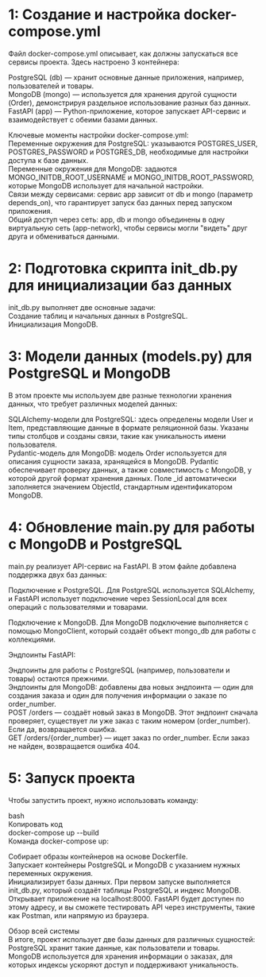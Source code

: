 # 1: Создание и настройка docker-compose.yml 
Файл docker-compose.yml описывает, как должны запускаться все сервисы проекта. Здесь настроено 3 контейнера: 

PostgreSQL (db) — хранит основные данные приложения, например, пользователей и товары.  
MongoDB (mongo) — используется для хранения другой сущности (Order), демонстрируя раздельное использование разных баз данных.  
FastAPI (app) — Python-приложение, которое запускает API-сервис и взаимодействует с обеими базами данных. 

Ключевые моменты настройки docker-compose.yml:  
Переменные окружения для PostgreSQL: указываются POSTGRES_USER, POSTGRES_PASSWORD и POSTGRES_DB, необходимые для настройки доступа к базе данных.  
Переменные окружения для MongoDB: задаются MONGO_INITDB_ROOT_USERNAME и MONGO_INITDB_ROOT_PASSWORD, которые MongoDB использует для начальной настройки.  
Связи между сервисами: сервис app зависит от db и mongo (параметр depends_on), что гарантирует запуск баз данных перед запуском приложения.  
Общий доступ через сеть: app, db и mongo объединены в одну виртуальную сеть (app-network), чтобы сервисы могли "видеть" друг друга и обмениваться данными.  

# 2: Подготовка скрипта init_db.py для инициализации баз данных
init_db.py выполняет две основные задачи:  
Создание таблиц и начальных данных в PostgreSQL.  
Инициализация MongoDB.  

# 3: Модели данных (models.py) для PostgreSQL и MongoDB
В этом проекте мы используем две разные технологии хранения данных, что требует различных моделей данных:  

SQLAlchemy-модели для PostgreSQL: здесь определены модели User и Item, представляющие данные в формате реляционной базы. Указаны типы столбцов и созданы связи, такие как уникальность имени пользователя.  
Pydantic-модель для MongoDB: модель Order используется для описания сущности заказа, хранящейся в MongoDB. Pydantic обеспечивает проверку данных, а также совместимость с MongoDB, у которой другой формат хранения данных. Поле _id автоматически заполняется значением ObjectId, стандартным идентификатором MongoDB.  

# 4: Обновление main.py для работы с MongoDB и PostgreSQL
main.py реализует API-сервис на FastAPI. В этом файле добавлена поддержка двух баз данных:  

Подключение к PostgreSQL. Для PostgreSQL используется SQLAlchemy, и FastAPI использует подключение через SessionLocal для всех операций с пользователями и товарами.  

Подключение к MongoDB. Для MongoDB подключение выполняется с помощью MongoClient, который создаёт объект mongo_db для работы с коллекциями.  

Эндпоинты FastAPI:  

Эндпоинты для работы с PostgreSQL (например, пользователи и товары) остаются прежними.  
Эндпоинты для MongoDB: добавлены два новых эндпоинта — один для создания заказа и один для получения информации о заказе по order_number.  
POST /orders — создаёт новый заказ в MongoDB. Этот эндпоинт сначала проверяет, существует ли уже заказ с таким номером (order_number).  Если да, возвращается ошибка.  
GET /orders/{order_number} — ищет заказ по order_number. Если заказ не найден, возвращается ошибка 404.  

# 5: Запуск проекта
Чтобы запустить проект, нужно использовать команду:  

bash  
Копировать код  
docker-compose up --build  
Команда docker-compose up:  

Собирает образы контейнеров на основе Dockerfile.   
Запускает контейнеры PostgreSQL и MongoDB с указанием нужных переменных окружения.   
Инициализирует базы данных. При первом запуске выполняется init_db.py, который создаёт таблицы PostgreSQL и индекс MongoDB.  
Открывает приложение на localhost:8000. FastAPI будет доступен по этому адресу, и вы сможете тестировать API через инструменты, такие как Postman, или напрямую из браузера.  

Обзор всей системы  
В итоге, проект использует две базы данных для различных сущностей:  
PostgreSQL хранит такие данные, как пользователи и товары.  
MongoDB используется для хранения информации о заказах, для которых индексы ускоряют доступ и поддерживают уникальность.  
